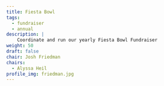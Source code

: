 ```yaml
---
title: Fiesta Bowl
tags:
  - fundraiser
  - annual
description: |
    Coordinate and run our yearly Fiesta Bowl Fundraiser
weight: 50
draft: false
chair: Josh Friedman
chairs:
  - Alyssa Heil
profile_img: friedman.jpg
---
```


<!--
TODO: Add Duties
-->
